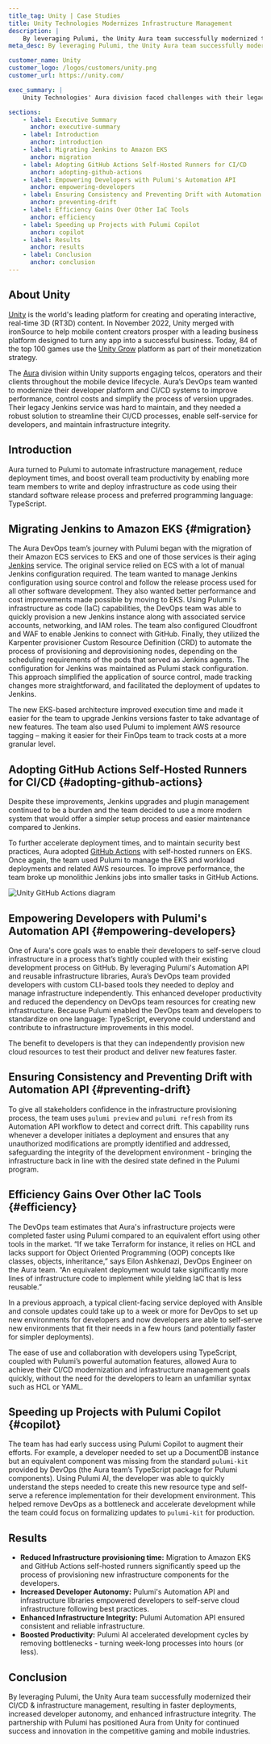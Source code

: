 ```yaml
---
title_tag: Unity | Case Studies
title: Unity Technologies Modernizes Infrastructure Management
description: |
    By leveraging Pulumi, the Unity Aura team successfully modernized their CI/CD & infrastructure management.
meta_desc: By leveraging Pulumi, the Unity Aura team successfully modernized their CI/CD & infrastructure management.

customer_name: Unity
customer_logo: /logos/customers/unity.png
customer_url: https://unity.com/

exec_summary: |
    Unity Technologies' Aura division faced challenges with their legacy Jenkins service, causing deployment delays and inefficiencies in CI/CD processes. To enhance performance and developer autonomy, Aura adopted Pulumi's Platform Engineering Capabilities and Automation API. Transitioning from Amazon ECS to Amazon EKS and further replacing Jenkins with GitHub Actions and self-hosted runners, they streamlined infrastructure management, reducing provisioning times and costs. Pulumi's TypeScript support and automation features empowered developers to self-serve cloud infrastructure, improving productivity and ensuring infrastructure integrity. This modernization accelerated development cycles and strengthened Aura's competitive edge in the market.

sections:
    - label: Executive Summary
      anchor: executive-summary
    - label: Introduction
      anchor: introduction
    - label: Migrating Jenkins to Amazon EKS
      anchor: migration
    - label: Adopting GitHub Actions Self-Hosted Runners for CI/CD
      anchor: adopting-github-actions
    - label: Empowering Developers with Pulumi's Automation API
      anchor: empowering-developers
    - label: Ensuring Consistency and Preventing Drift with Automation API
      anchor: preventing-drift
    - label: Efficiency Gains Over Other IaC Tools
      anchor: efficiency
    - label: Speeding up Projects with Pulumi Copilot
      anchor: copilot
    - label: Results
      anchor: results
    - label: Conclusion
      anchor: conclusion
---
```


## About Unity

[Unity](https://unity.com/) is the world's leading platform for creating and operating interactive, real-time 3D (RT3D) content. In November 2022, Unity merged with ironSource to help mobile content creators prosper with a leading business platform designed to turn any app into a successful business. Today, 84 of the top 100 games use the [Unity Grow](https://unity.com/grow) platform as part of their monetization strategy.

The [Aura](https://unity.com/solutions/device-management) division within Unity supports engaging telcos, operators and their clients throughout the mobile device lifecycle. Aura’s DevOps team wanted to modernize their developer platform and CI/CD systems to improve performance, control costs and simplify the process of version upgrades. Their legacy Jenkins service was hard to maintain, and they needed a robust solution to streamline their CI/CD processes, enable self-service for developers, and maintain infrastructure integrity.

## Introduction

Aura turned to Pulumi to automate infrastructure management, reduce deployment times, and boost overall team productivity by enabling more team members to write and deploy infrastructure as code using their standard software release process and preferred programming language: TypeScript.

## Migrating Jenkins to Amazon EKS {#migration}

The Aura DevOps team’s journey with Pulumi began with the migration of their Amazon ECS services to EKS and one of those services is their aging [Jenkins](https://www.jenkins.io/) service. The original service relied on ECS with a lot of manual Jenkins configuration required.  The team wanted to manage Jenkins configuration using source control and follow the release process used for all other software development. They also wanted better performance and cost improvements made possible by moving to EKS. Using Pulumi's infrastructure as code (IaC) capabilities, the DevOps team was able to quickly provision a new Jenkins instance along with associated service accounts, networking, and IAM roles. The team also configured Cloudfront and WAF to enable Jenkins to connect with GitHub. Finally, they utilized the Karpenter provisioner Custom Resource Definition (CRD) to automate the process of provisioning and deprovisioning nodes, depending on the scheduling requirements of the pods that served as Jenkins agents. The configuration for Jenkins was maintained as Pulumi stack configuration. This approach simplified the application of source control, made tracking changes more straightforward, and facilitated the deployment of updates to Jenkins.

The new EKS-based architecture improved execution time and made it easier for the team to upgrade Jenkins versions faster to take advantage of new features. The team also used Pulumi to implement AWS resource tagging – making it easier for their FinOps team to track costs at a more granular level.

## Adopting GitHub Actions Self-Hosted Runners for CI/CD {#adopting-github-actions}

Despite these improvements, Jenkins upgrades and plugin management continued to be a burden and the team decided to use a more modern system that would offer a simpler setup process and easier maintenance compared to Jenkins.

To further accelerate deployment times, and to maintain security best practices, Aura adopted [GitHub Actions](https://github.com/features/actions/) with self-hosted runners on EKS. Once again, the team used Pulumi to manage the EKS and workload deployments and related AWS resources. To improve performance, the team broke up monolithic Jenkins jobs into smaller tasks in GitHub Actions.

<img class="block mx-auto md:max-w-4xl my-8"
src="/images/case-studies/unity-gh-diagram.png" alt="Unity GitHub Actions diagram">

## Empowering Developers with Pulumi's Automation API {#empowering-developers}

One of Aura's core goals was to enable their developers to self-serve cloud infrastructure in a process that’s tightly coupled with their existing development process on GitHub. By leveraging Pulumi's Automation API and reusable infrastructure libraries, Aura’s DevOps team provided developers with custom CLI-based tools they needed to deploy and manage infrastructure independently. This enhanced developer productivity and reduced the dependency on DevOps team resources for creating new infrastructure. Because Pulumi enabled the DevOps team and developers to standardize on one language: TypeScript, everyone could understand and contribute to infrastructure improvements in this model.

The benefit to developers is that they can independently provision new cloud resources to test their product and deliver new features faster.

## Ensuring Consistency and Preventing Drift with Automation API {#preventing-drift}

To give all stakeholders confidence in the infrastructure provisioning process, the team uses `pulumi preview` and `pulumi refresh` from its Automation API workflow to detect and correct drift. This capability runs whenever a developer initiates a deployment and ensures that any unauthorized modifications are promptly identified and addressed, safeguarding the integrity of the development environment - bringing the infrastructure back in line with the desired state defined in the Pulumi program.

## Efficiency Gains Over Other IaC Tools {#efficiency}

The DevOps team estimates that Aura's infrastructure projects were completed faster using Pulumi compared to an equivalent effort using other tools in the market. “If we take Terraform for instance, it relies on HCL and lacks support for Object Oriented Programming (OOP) concepts like classes, objects, inheritance,” says Eilon Ashkenazi, DevOps Engineer on the Aura team. “An equivalent deployment would take significantly more lines of infrastructure code to implement while yielding IaC that is less reusable.”

In a previous approach, a typical client-facing service deployed with Ansible and console updates could take up to a week or more for DevOps to set up new environments for developers and now developers are able to self-serve new environments that fit their needs in a few hours (and potentially faster for simpler deployments).

The ease of use and collaboration with developers using TypeScript, coupled with Pulumi’s powerful automation features, allowed Aura to achieve their CI/CD modernization and infrastructure management goals quickly, without the need for the developers to learn an unfamiliar syntax such as HCL or YAML.

## Speeding up Projects with Pulumi Copilot {#copilot}

The team has had early success using Pulumi Copilot to augment their efforts. For example, a developer needed to set up a DocumentDB instance but an equivalent component was missing from the standard `pulumi-kit` provided by DevOps (the Aura team’s TypeScript package for Pulumi components). Using Pulumi AI, the developer was able to quickly understand the steps needed to create this new resource type and self-serve a reference implementation for their development environment. This helped remove DevOps as a bottleneck and accelerate development while the team could focus on formalizing updates to `pulumi-kit` for production.

## Results

- **Reduced Infrastructure provisioning time:** Migration to Amazon EKS and GitHub Actions self-hosted runners significantly speed up the process of provisioning new infrastructure components for the developers.
- **Increased Developer Autonomy:** Pulumi's Automation API and infrastructure libraries empowered developers to self-serve cloud infrastructure following best practices.
- **Enhanced Infrastructure Integrity:** Pulumi Automation API ensured consistent and reliable infrastructure.
- **Boosted Productivity:** Pulumi AI accelerated development cycles by removing bottlenecks - turning week-long processes into hours (or less).

## Conclusion

By leveraging Pulumi, the Unity Aura team successfully modernized their CI/CD & infrastructure management, resulting in faster deployments, increased developer autonomy, and enhanced infrastructure integrity. The partnership with Pulumi has positioned Aura from Unity for continued success and innovation in the competitive gaming and mobile industries.
